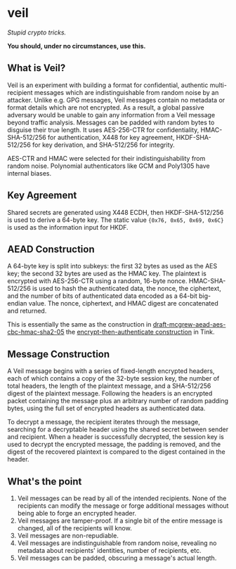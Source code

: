 # veil

_Stupid crypto tricks._

**You should, under no circumstances, use this.**

## What is Veil?

Veil is an experiment with building a format for confidential, authentic multi-recipient messages
which are indistinguishable from random noise by an attacker. Unlike e.g. GPG messages, Veil
messages contain no metadata or format details which are not encrypted. As a result, a global
passive adversary would be unable to gain any information from a Veil message beyond traffic
analysis. Messages can be padded with random bytes to disguise their true length. It uses
AES-256-CTR for confidentiality, HMAC-SHA-512/256 for authentication, X448 for key agreement,
HKDF-SHA-512/256 for key derivation, and SHA-512/256 for integrity.

AES-CTR and HMAC were selected for their indistinguishability from random noise. Polynomial
authenticators like GCM and Poly1305 have internal biases.

## Key Agreement

Shared secrets are generated using X448 ECDH, then HKDF-SHA-512/256 is used to derive a 64-byte key.
The static value `{0x76, 0x65, 0x69, 0x6C}` is used as the information input for HKDF.

## AEAD Construction

A 64-byte key is split into subkeys: the first 32 bytes as used as the AES key; the second 32 bytes
are used as the HMAC key. The plaintext is encrypted with AES-256-CTR using a random, 16-byte nonce.
HMAC-SHA-512/256 is used to hash the authenticated data, the nonce, the ciphertext, and the number
of bits of authenticated data encoded as a 64-bit big-endian value. The nonce, ciphertext, and HMAC
digest are concatenated and returned.

This is essentially the same as the construction in
[draft-mcgrew-aead-aes-cbc-hmac-sha2-05](https://www.ietf.org/archive/id/draft-mcgrew-aead-aes-cbc-hmac-sha2-05.txt)
the [encrypt-then-authenticate
construction](https://github.com/google/tink/blob/master/java/src/main/java/com/google/crypto/tink/subtle/EncryptThenAuthenticate.java)
in Tink.

## Message Construction

A Veil message begins with a series of fixed-length encrypted headers, each of which contains a copy
of the 32-byte session key, the number of total headers, the length of the plaintext message, and a
SHA-512/256 digest of the plaintext message. Following the headers is an encrypted packet containing
the message plus an arbitrary number of random padding bytes, using the full set of encrypted
headers as authenticated data.

To decrypt a message, the recipient iterates through the message, searching for a decryptable header
using the shared secret between sender and recipient. When a header is successfully decrypted, the
session key is used to decrypt the encrypted message, the padding is removed, and the digest of the
recovered plaintext is compared to the digest contained in the header.

## What's the point

1. Veil messages can be read by all of the intended recipients. None of the recipients can modify
   the message or forge additional messages without being able to forge an encrypted header.
2. Veil messages are tamper-proof. If a single bit of the entire message is changed, all of the
   recipients will know.
3. Veil messages are non-repudiable.
4. Veil messages are indistinguishable from random noise, revealing no metadata about recipients'
   identities, number of recipients, etc.
5. Veil messages can be padded, obscuring a message's actual length.
